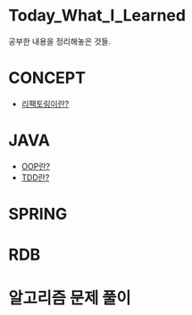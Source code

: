 # Today_What_I_Learned
공부한 내용을 정리해놓은 것들.

# CONCEPT
- [리팩토링이란?](https://github.com/HK-An/today_i_learned/blob/main/CONCEPT/refactoring/refactoring_definition.md)

# JAVA
 - [OOP란?](https://github.com/HK-An/today_i_learned/blob/main/CONCEPT/oop/oop_definition.md)
 - [TDD란?](https://github.com/HK-An/today_i_learned/blob/main/CONCEPT/tdd/tdd_definition.md)
# SPRING

# RDB

# 알고리즘 문제 풀이
